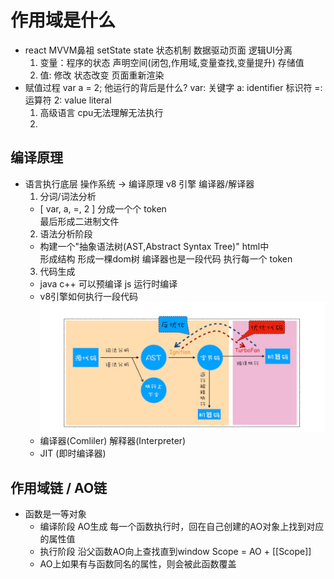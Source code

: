 # 作用域是什么

- react MVVM鼻祖 setState state 状态机制  数据驱动页面  逻辑UI分离
    1. 变量：程序的状态  声明空间(闭包,作用域,变量查找,变量提升)  存储值
    2. 值: 修改 状态改变 页面重新渲染
- 赋值过程
    var a = 2; 他运行的背后是什么?
    var: 关键字   a: identifier 标识符   =: 运算符  2: value literal
    1. 高级语言 cpu无法理解无法执行
    2. 
## 编译原理
- 语言执行底层
    操作系统 -> 编译原理
    v8 引擎  编译器/解译器
    1. 分词/词法分析
    - [ var, a, =, 2 ] 分成一个个 token  
    最后形成二进制文件
    2. 语法分析阶段
    - 构建一个"抽象语法树(AST,Abstract Syntax Tree)" html中<div></div>形成结构 形成一棵dom树
    编译器也是一段代码 执行每一个 token
    3. 代码生成
    - java c++ 可以预编译
      js 运行时编译
    - v8引擎如何执行一段代码
    ![avatar](./代码生成.jpg)
    - 编译器(Comliler) 解释器(Interpreter)
    - JIT (即时编译器)
## 作用域链 / AO链
- 函数是一等对象  
    - 编译阶段 AO生成
    每一个函数执行时，回在自己创建的AO对象上找到对应的属性值
    - 执行阶段 沿父函数AO向上查找直到window
    Scope = AO + [[Scope]]
    - AO上如果有与函数同名的属性，则会被此函数覆盖